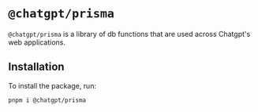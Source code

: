 # `@chatgpt/prisma`

`@chatgpt/prisma` is a library of db functions that are used across Chatgpt's web applications.

## Installation

To install the package, run:

```bash
pnpm i @chatgpt/prisma
```
